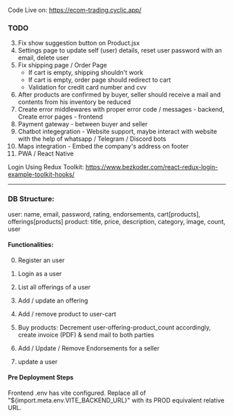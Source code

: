 Code Live on: https://ecom-trading.cyclic.app/

### TODO

3. Fix show suggestion button on Product.jsx
6. Settings page to update self (user) details, reset user password with an email, delete user
2. Fix shipping page / Order Page
    - If cart is empty, shipping shouldn't work
    - If cart is empty, order page should redirect to cart
    - Validation for credit card number and cvv
3. After products are confirmed by buyer, seller should receive a mail and contents from his inventory be reduced
4. Create error middlewares with proper error code / messages - backend, Create error pages - frontend
8. Payment gateway - between buyer and seller
9. Chatbot integegration - Website support, maybe interact with website with the help of whatsapp / Telegram / Discord bots
10. Maps integration - Embed the company's address on footer
11. PWA / React Native

Login Using Redux Toolkit: https://www.bezkoder.com/react-redux-login-example-toolkit-hooks/

***

### DB Structure:

user: name, email, password, rating, endorsements, cart[products], offerings[products]
product: title, price, description, category, image, count, user

#### Functionalities:

0. Register an user
1. Login as a user
3. List all offerings of a user
4. Add / update an offering
5. Add / remove product to user-cart

3. Buy products: Decrement user-offering-product_count accordingly, create invoice (PDF) & send mail to both parties
4. Add / Update / Remove Endorsements for a seller
5. update a user

#### Pre Deployment Steps

Frontend .env has vite configured. Replace all of "${import.meta.env.VITE_BACKEND_URL}" with its PROD equivalent relative URL.